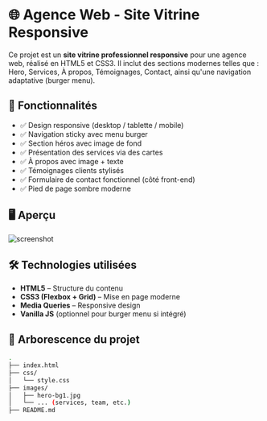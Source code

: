 # 🌐 Agence Web - Site Vitrine Responsive

Ce projet est un **site vitrine professionnel responsive** pour une agence web, réalisé en HTML5 et CSS3. Il inclut des sections modernes telles que : Hero, Services, À propos, Témoignages, Contact, ainsi qu'une navigation adaptative (burger menu).

## 📌 Fonctionnalités

- ✅ Design responsive (desktop / tablette / mobile)
- ✅ Navigation sticky avec menu burger
- ✅ Section héros avec image de fond
- ✅ Présentation des services via des cartes
- ✅ À propos avec image + texte
- ✅ Témoignages clients stylisés
- ✅ Formulaire de contact fonctionnel (côté front-end)
- ✅ Pied de page sombre moderne

## 🖥️ Aperçu

![screenshot](preview.png) <!-- Ajoute un fichier preview.png à la racine du projet si souhaité -->

## 🛠️ Technologies utilisées

- **HTML5** – Structure du contenu
- **CSS3 (Flexbox + Grid)** – Mise en page moderne
- **Media Queries** – Responsive design
- **Vanilla JS** (optionnel pour burger menu si intégré)

## 📁 Arborescence du projet

```bash
.
├── index.html
├── css/
│   └── style.css
├── images/
│   ├── hero-bg1.jpg
│   └── ... (services, team, etc.)
├── README.md

